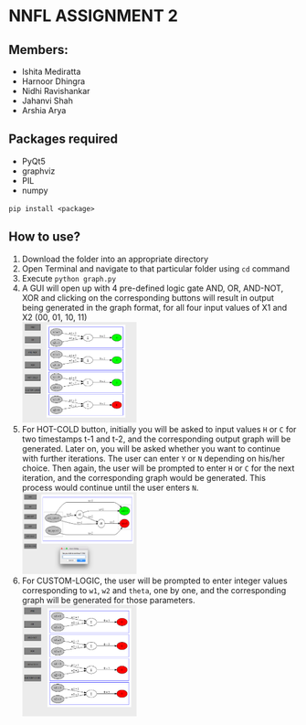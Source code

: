 # NNFL ASSIGNMENT 2 

## Members:
- Ishita Mediratta
- Harnoor Dhingra
- Nidhi Ravishankar
- Jahanvi Shah
- Arshia Arya

## Packages required
- PyQt5
- graphviz
- PIL
- numpy

`pip install <package>`

## How to use?

1. Download the folder into an appropriate directory
2. Open Terminal and navigate to that particular folder using `cd` command
3. Execute `python graph.py`
4. A GUI will open up with 4 pre-defined logic gate AND, OR, AND-NOT, XOR and clicking on the corresponding buttons will result in output being generated in the graph format, for all four input values of X1 and X2 (00, 01, 10, 11)
<br><img src="Screenshot/Or.png" alt="drawing" width="200"><br>
5. For HOT-COLD button, initially you will be asked to input values `H` or `C` for two timestamps t-1 and t-2, and the corresponding output graph will be generated. Later on, you will be asked whether you want to continue with further iterations. The user can enter `Y` or `N` depending on his/her choice. Then again, the user will be prompted to enter `H` or `C` for the next iteration, and the corresponding graph would be generated. This process would continue until the user enters `N`.
<br><img src="Screenshot/Hot_and_Cold.png" alt="drawing" width="200"><br>
6. For CUSTOM-LOGIC, the user will be prompted to enter integer values corresponding to `w1`, `w2` and `theta`, one by one, and the corresponding graph will be generated for those parameters. 
<br><img src="Screenshot/Custom.png" alt="drawing" width="200"><br>




